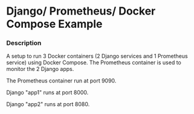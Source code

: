 # Django/ Prometheus/ Docker Compose Example


### Description

A setup to run 3 Docker containers (2 Django services and 1 Prometheus service) using Docker Compose. The Prometheus container is used to monitor the 2 Django apps.

The Prometheus container run at port 9090.

Django "app1" runs at port 8000.

Django "app2" runs at port 8080.

